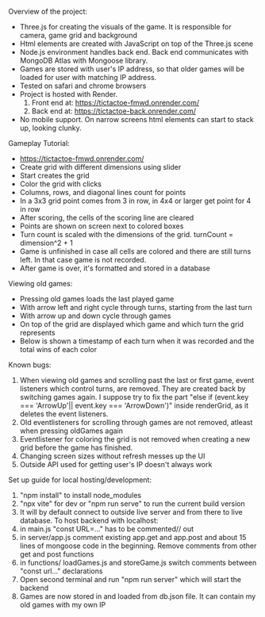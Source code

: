 Overview of the project:
- Three.js for creating the visuals of the game. It is responsible for camera, game grid and background
- Html elements are created with JavaScript on top of the Three.js scene
- Node.js environment handles back end. Back end communicates with MongoDB Atlas with Mongoose library.
- Games are stored with user's IP address, so that older games will be loaded for user with matching IP address.
- Tested on safari and chrome browsers
- Project is hosted with Render. 
    1. Front end at: https://tictactoe-fmwd.onrender.com/
    2. Back end at: https://tictactoe-back.onrender.com/ 
- No mobile support. On narrow screens html elements can start to stack up, looking clunky.

Gameplay Tutorial:
- https://tictactoe-fmwd.onrender.com/
- Create grid with different dimensions using slider
- Start creates the grid
- Color the grid with clicks
- Columns, rows, and diagonal lines count for points
- In a 3x3 grid point comes from 3 in row, in 4x4 or larger get point for 4 in row
- After scoring, the cells of the scoring line are cleared
- Points are shown on screen next to colored boxes 
- Turn count is scaled with the dimensions of the grid. turnCount = dimension^2 + 1
- Game is unfinished in case all cells are colored and there are still turns left. In that case game is not recorded.
- After game is over, it's formatted and stored in a database 

Viewing old games:
- Pressing old games loads the last played game
- With arrow left and right cycle through turns, starting from the last turn
- With arrow up and down cycle through games
- On top of the grid are displayed which game and which turn the grid represents
- Below is shown a timestamp of each turn when it was recorded and the total wins of each color

Known bugs:
1. When viewing old games and scrolling past the last or first game, event listeners which control turns, are removed. They are created back by switching games again. I suppose try to fix the part "else if (event.key === 'ArrowUp'|| event.key === 'ArrowDown')" inside renderGrid, as it deletes the event listeners.
2. Old eventlisteners for scrolling through games are not removed, atleast when pressing oldGames again
4. Eventlistener for coloring the grid is not removed when creating a new grid before the game has finished.
4. Changing screen sizes without refresh messes up the UI
5. Outside API used for getting user's IP doesn't always work

Set up guide for local hosting/development:
1. "npm install" to install node_modules
2. "npx vite" for dev or "npm run serve" to run the current build version
3. It will by default connect to outside live server and from there to live database. 
To host backend with localhost: 
31. in main.js "const URL=..." has to be commented// out
32. in server/app.js comment existing app.get and app.post and about 15 lines of mongoose code in the beginning. Remove comments from other get and post functions
33. in functions/ loadGames.js and storeGame.js switch comments between "const url..." declarations
34. Open second terminal and run "npm run server" which will start the backend
35. Games are now stored in and loaded from db.json file. It can contain my old games with my own IP

